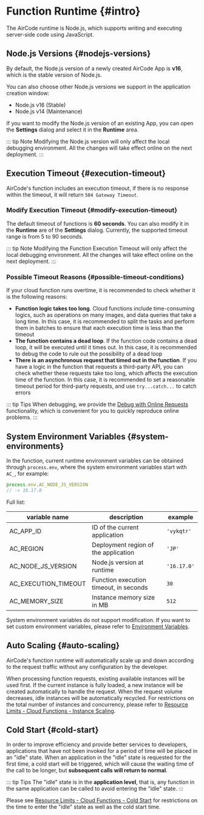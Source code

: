 # Function Runtime {#intro}

The AirCode runtime is Node.js, which supports writing and executing server-side code using JavaScript.

## Node.js Versions {#nodejs-versions}

By default, the Node.js version of a newly created AirCode App is **v16**, which is the stable version of Node.js.

You can also choose other Node.js versions we support in the application creation window:

- Node.js v16 (Stable)
- Node.js v14 (Maintenance)

<ACImage src="/_images/1671605611943.png" mode="light" />
<ACImage src="/_images/1671605636689.png" mode="dark" />

If you want to modify the Node.js version of an existing App, you can open the **Settings** dialog and select it in the **Runtime** area.

::: tip Note
Modifying the Node.js version will only affect the local debugging environment. All the changes will take effect online on the next deployment.
:::

## Execution Timeout {#execution-timeout}

AirCode's function includes an execution timeout, if there is no response within the timeout, it will return `504 Gateway Timeout`.

### Modify Execution Timeout {#modify-execution-timeout} 

The default timeout of functions is **60 seconds**. You can also modify it in the **Runtime** are of the **Settings** dialog. Currently, the supported timeout range is from 5 to 90 seconds.

<ACImage src="/_images/1671606050858.png" mode="light" />
<ACImage src="/_images/1671606088640.png" mode="dark" />

::: tip Note
Modifying the Function Execution Timeout will only affect the local debugging environment. All the changes will take effect online on the next deployment.
:::

### Possible Timeout Reasons {#possible-timeout-conditions}

If your cloud function runs overtime, it is recommended to check whether it is the following reasons:

- **Function logic takes too long**. Cloud functions include time-consuming logics, such as operations on many images, and data queries that take a long time. In this case, it is recommended to split the tasks and perform them in batches to ensure that each execution time is less than the timeout
- **The function contains a dead loop**. If the function code contains a dead loop, it will be executed until it times out. In this case, it is recommended to debug the code to rule out the possibility of a dead loop
- **There is an asynchronous request that timed out in the function**. If you have a logic in the function that requests a third-party API, you can check whether these requests take too long, which affects the execution time of the function. In this case, it is recommended to set a reasonable timeout period for third-party requests, and use `try...catch...` to catch errors

::: tip Tips
When debugging, we provide the [Debug with Online Requests](/guide/functions/debug.html#use-online-requests) functionality, which is convenient for you to quickly reproduce online problems.
:::

## System Environment Variables {#system-environments}

In the function, current runtime environment variables can be obtained through `process.env`, where the system environment variables start with `AC_`, for example:

```js
process.env.AC_NODE_JS_VERSION
// -> 16.17.0
```

Full list:

| variable name | description | example |
| ---- | ---- | ---- |
| AC_APP_ID | ID of the current application | `'vykqtr'` |
| AC_REGION | Deployment region of the application | `'JP'` |
| AC_NODE_JS_VERSION | Node.js version at runtime | `'16.17.0'` |
| AC_EXECUTION_TIMEOUT | Function execution timeout, in seconds | `30` |
| AC_MEMORY_SIZE | Instance memory size in MB | `512` |

System environment variables do not support modification. If you want to set custom environment variables, please refer to [Environment Variables](/guide/functions/env.html).

## Auto Scaling {#auto-scaling}

AirCode's function runtime will automatically scale up and down according to the request traffic without any configuration by the developer.

When processing function requests, existing available instances will be used first. If the current instance is fully loaded, a new instance will be created automatically to handle the request. When the request volume decreases, idle instances will be automatically recycled. For restrictions on the total number of instances and concurrency, please refer to [Resource Limits - Cloud Functions - Instance Scaling](/about/limits.html#instance-scaling).

## Cold Start {#cold-start}

In order to improve efficiency and provide better services to developers, applications that have not been invoked for a period of time will be placed in an "idle" state. When an application in the "idle" state is requested for the first time, a cold start will be triggered, which will cause the waiting time of the call to be longer, but **subsequent calls will return to normal**.

::: tip Tips
The "idle" state is in the **application level**, that is, any function in the same application can be called to avoid entering the "idle" state.
:::

Please see [Resource Limits - Cloud Functions - Cold Start](/about/limits.html#cold-start) for restrictions on the time to enter the "idle" state as well as the cold start time.
